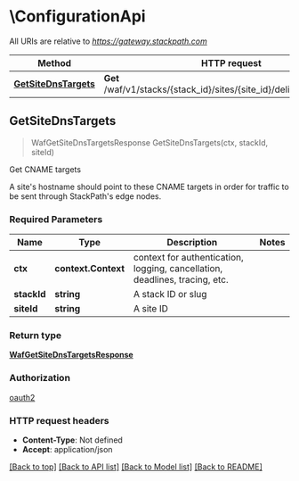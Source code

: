 # \ConfigurationApi

All URIs are relative to *https://gateway.stackpath.com*

Method | HTTP request | Description
------------- | ------------- | -------------
[**GetSiteDnsTargets**](ConfigurationApi.md#GetSiteDnsTargets) | **Get** /waf/v1/stacks/{stack_id}/sites/{site_id}/delivery/dns/targets | Get CNAME targets



## GetSiteDnsTargets

> WafGetSiteDnsTargetsResponse GetSiteDnsTargets(ctx, stackId, siteId)

Get CNAME targets

A site's hostname should point to these CNAME targets in order for traffic to be sent through StackPath's edge nodes.

### Required Parameters


Name | Type | Description  | Notes
------------- | ------------- | ------------- | -------------
**ctx** | **context.Context** | context for authentication, logging, cancellation, deadlines, tracing, etc.
**stackId** | **string**| A stack ID or slug | 
**siteId** | **string**| A site ID | 

### Return type

[**WafGetSiteDnsTargetsResponse**](wafGetSiteDnsTargetsResponse.md)

### Authorization

[oauth2](../README.md#oauth2)

### HTTP request headers

- **Content-Type**: Not defined
- **Accept**: application/json

[[Back to top]](#) [[Back to API list]](../README.md#documentation-for-api-endpoints)
[[Back to Model list]](../README.md#documentation-for-models)
[[Back to README]](../README.md)

